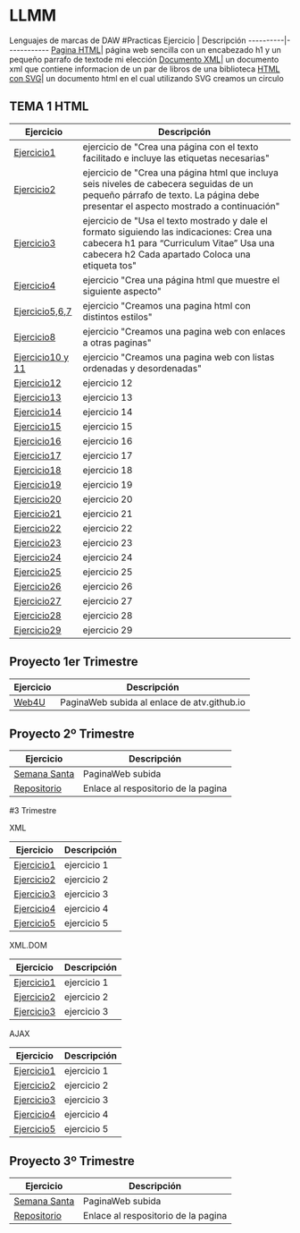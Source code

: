 # LLMM
Lenguajes de marcas de DAW
#Practicas
Ejercicio | Descripción
----------|------------
[Pagina HTML](/tema1/pagina.html)| página web sencilla con un encabezado h1 y un pequeño parrafo de textode mi elección
[Documento XML](/tema1/biblioteca.xml)| un documento xml que contiene informacion de un par de libros de una biblioteca
[HTML con SVG](/tema1/Circulo.html)| un documento html en el cual utilizando SVG creamos un circulo
## TEMA 1 HTML
Ejercicio | Descripción
----------|------------
[Ejercicio1](/tema1/html1.html)| ejercicio de "Crea una página con el texto facilitado e incluye las etiquetas necesarias"
[Ejercicio2](/tema1/Cabeceras.html)| ejercicio de "Crea una página html que incluya seis niveles de cabecera seguidas de un pequeño párrafo de texto. La página debe presentar el aspecto mostrado a continuación"
[Ejercicio3](/tema1/ejercicio3.html)| ejercicio de "Usa el texto mostrado y dale el formato siguiendo las indicaciones: Crea una cabecera h1 para “Curriculum Vitae” Usa una cabecera h2 Cada apartado  Coloca una etiqueta tos"
[Ejercicio4](/tema1/ejercicio4.html)| ejercicio "Crea una página html que muestre el siguiente aspecto"
[Ejercicio5,6,7](/tema1/Ejercicio5,6,7.html)| ejercicio "Creamos una pagina html con distintos estilos"
[Ejercicio8](/tema1/ejercicio8)| ejercicio "Creamos una pagina web con enlaces a otras paginas"
[Ejercicio10 y 11](/tema1/ejercicio10y11.html)| ejercicio "Creamos una pagina web con listas ordenadas y desordenadas"
[Ejercicio12](/tema1/ejercicio12.html)| ejercicio 12
[Ejercicio13](/tema1/ejercicio13.html)| ejercicio 13
[Ejercicio14](/tema1/ejercicio14.html)| ejercicio 14
[Ejercicio15](/tema1/ej15.html)| ejercicio 15
[Ejercicio16](/tema1/ej16.html)| ejercicio 16
[Ejercicio17](/tema1/ej17)| ejercicio 17
[Ejercicio18](/tema1/ejercicio18)| ejercicio 18
[Ejercicio19](/tema1/ejercicio19)| ejercicio 19
[Ejercicio20](/tema1/ejercicio20)| ejercicio 20
[Ejercicio21](/tema1/ejercicio21)| ejercicio 21
[Ejercicio22](/tema1/ejercicio22)| ejercicio 22
[Ejercicio23](/tema1/ejercicio23)| ejercicio 23
[Ejercicio24](/tema1/ejercicio24)| ejercicio 24
[Ejercicio25](/tema1/ejercicio25)| ejercicio 25
[Ejercicio26](/tema1/ejercicio26)| ejercicio 26
[Ejercicio27](/tema1/ejercicio27)| ejercicio 27
[Ejercicio28](/tema1/ejercicio28)| ejercicio 28
[Ejercicio29](/tema1/ejercicio29)| ejercicio 29
## Proyecto 1er Trimestre
Ejercicio | Descripción
----------|------------
[Web4U](https://alvarotorrobavelasco.github.io/atv.github.io/index.html)| PaginaWeb subida al enlace de atv.github.io
## Proyecto 2º Trimestre
Ejercicio | Descripción
----------|------------
[Semana Santa](https://alvarotorrobavelasco.github.io/SemanaSantaHuelva/index.html)| PaginaWeb subida
[Repositorio](https://github.com/alvarotorrobavelasco/SemanaSantaHuelva)| Enlace al respositorio de la pagina

#3 Trimestre

XML

Ejercicio | Descripción
----------|------------
[Ejercicio1](/XML/Ex1.xml)| ejercicio 1
[Ejercicio2](/XML/Ex2.xml)| ejercicio 2
[Ejercicio3](/XML/ex3-err.xml)| ejercicio 3
[Ejercicio4](/XML/ex4.xml)| ejercicio 4
[Ejercicio5](/XML/Ex5)| ejercicio 5

XML.DOM

Ejercicio | Descripción
----------|------------
[Ejercicio1](/XML.DOM/Ex1)| ejercicio 1
[Ejercicio2](/XML.DOM/Ex2)| ejercicio 2
[Ejercicio3](/XML.DOM/Ex3)| ejercicio 3

AJAX

Ejercicio | Descripción
----------|------------
[Ejercicio1](/AJAX/Ex1)| ejercicio 1
[Ejercicio2](/AJAX/Ex2)| ejercicio 2
[Ejercicio3](/AJAX/Ex3)| ejercicio 3
[Ejercicio4](/AJAX/Ex4)| ejercicio 4
[Ejercicio5](/AJAX/Ex5)| ejercicio 5

## Proyecto 3º Trimestre
Ejercicio | Descripción
----------|------------
[Semana Santa](https://alvarotorrobavelasco.github.io/ProyectoXML/)| PaginaWeb subida
[Repositorio](https://github.com/alvarotorrobavelasco/ProyectoXML)| Enlace al respositorio de la pagina




